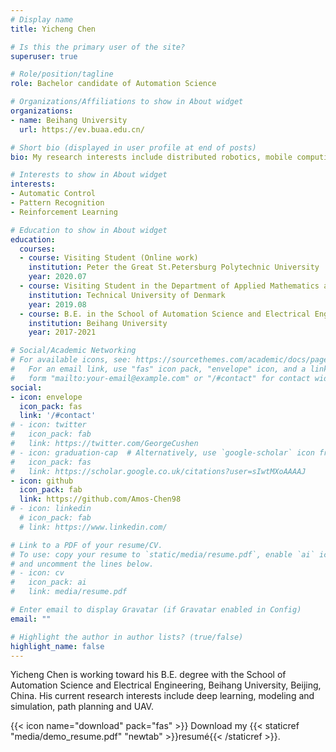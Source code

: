 ```yaml
---
# Display name
title: Yicheng Chen

# Is this the primary user of the site?
superuser: true

# Role/position/tagline
role: Bachelor candidate of Automation Science

# Organizations/Affiliations to show in About widget
organizations:
- name: Beihang University
  url: https://ev.buaa.edu.cn/

# Short bio (displayed in user profile at end of posts)
bio: My research interests include distributed robotics, mobile computing and programmable matter.

# Interests to show in About widget
interests:
- Automatic Control
- Pattern Recognition
- Reinforcement Learning

# Education to show in About widget
education:
  courses:
  - course: Visiting Student (Online work)
    institution: Peter the Great St.Petersburg Polytechnic University
    year: 2020.07
  - course: Visiting Student in the Department of Applied Mathematics and Computer Science
    institution: Technical University of Denmark
    year: 2019.08
  - course: B.E. in the School of Automation Science and Electrical Engineering
    institution: Beihang University
    year: 2017-2021

# Social/Academic Networking
# For available icons, see: https://sourcethemes.com/academic/docs/page-builder/#icons
#   For an email link, use "fas" icon pack, "envelope" icon, and a link in the
#   form "mailto:your-email@example.com" or "/#contact" for contact widget.
social:
- icon: envelope
  icon_pack: fas
  link: '/#contact'
# - icon: twitter
#   icon_pack: fab
#   link: https://twitter.com/GeorgeCushen
# - icon: graduation-cap  # Alternatively, use `google-scholar` icon from `ai` icon pack
#   icon_pack: fas
#   link: https://scholar.google.co.uk/citations?user=sIwtMXoAAAAJ
- icon: github
  icon_pack: fab
  link: https://github.com/Amos-Chen98
# - icon: linkedin
  # icon_pack: fab
  # link: https://www.linkedin.com/

# Link to a PDF of your resume/CV.
# To use: copy your resume to `static/media/resume.pdf`, enable `ai` icons in `params.toml`, 
# and uncomment the lines below.
# - icon: cv
#   icon_pack: ai
#   link: media/resume.pdf

# Enter email to display Gravatar (if Gravatar enabled in Config)
email: ""

# Highlight the author in author lists? (true/false)
highlight_name: false
---
```


Yicheng Chen is working toward his B.E. degree with the School of Automation Science and Electrical Engineering, Beihang University, Beijing, China. His current research interests include deep learning, modeling and simulation, path planning and UAV.


{{< icon name="download" pack="fas" >}} Download my {{< staticref "media/demo_resume.pdf" "newtab" >}}resumé{{< /staticref >}}.